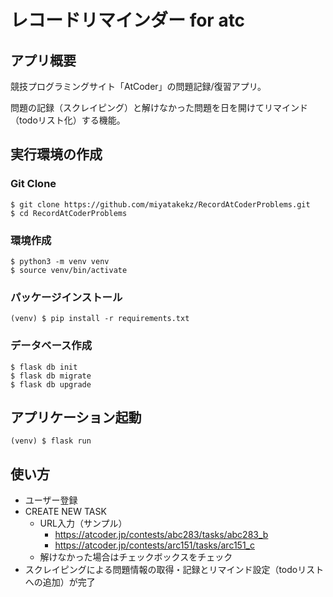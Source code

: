 # レコードリマインダー for atc
## アプリ概要
競技プログラミングサイト「AtCoder」の問題記録/復習アプリ。

問題の記録（スクレイピング）と解けなかった問題を日を開けてリマインド（todoリスト化）する機能。
## 実行環境の作成
### Git Clone

```
$ git clone https://github.com/miyatakekz/RecordAtCoderProblems.git
$ cd RecordAtCoderProblems
```

### 環境作成
```
$ python3 -m venv venv
$ source venv/bin/activate
```
### パッケージインストール
```
(venv) $ pip install -r requirements.txt
```

### データベース作成
```
$ flask db init
$ flask db migrate
$ flask db upgrade
```
## アプリケーション起動

```
(venv) $ flask run
```
## 使い方
- ユーザー登録
- CREATE NEW TASK
  - URL入力（サンプル）
    - https://atcoder.jp/contests/abc283/tasks/abc283_b
    - https://atcoder.jp/contests/arc151/tasks/arc151_c
  - 解けなかった場合はチェックボックスをチェック
- スクレイピングによる問題情報の取得・記録とリマインド設定（todoリストへの追加）が完了

